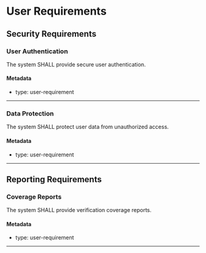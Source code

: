 # User Requirements

## Security Requirements

### User Authentication

The system SHALL provide secure user authentication.

#### Metadata
  * type: user-requirement

---

### Data Protection

The system SHALL protect user data from unauthorized access.

#### Metadata
  * type: user-requirement

---

## Reporting Requirements

### Coverage Reports

The system SHALL provide verification coverage reports.

#### Metadata
  * type: user-requirement

---
